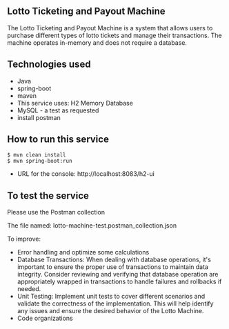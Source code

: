 Lotto Ticketing and Payout Machine
---
The Lotto Ticketing and Payout Machine is a system that allows 
users to purchase different types of lotto tickets 
and manage their transactions. The machine operates in-memory
and does not require a database.


Technologies used
----------------

- Java
- spring-boot
- maven 
- This service uses: H2 Memory Database
- MySQL - a test as requested 
- install postman

How to run this service
----------------------

``````
$ mvn clean install
$ mvn spring-boot:run
``````

- URL for the console: http://localhost:8083/h2-ui

To test the service
-----------------
Please use the Postman collection 


The file named: lotto-machine-test.postman_collection.json

To improve:

- Error handling and optimize some calculations
- Database Transactions: When dealing with database operations, 
  it's important to ensure the proper use of transactions 
  to maintain data integrity. Consider reviewing and verifying 
  that database operation are appropriately wrapped in transactions 
  to handle failures and rollbacks if needed.
- Unit Testing: Implement unit tests to cover different scenarios 
  and validate the correctness of the implementation. 
  This will help identify any issues and ensure the desired behavior of the Lotto Machine.
- Code organizations
